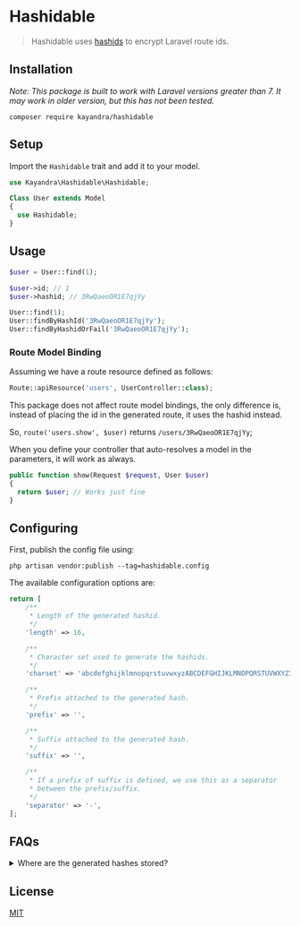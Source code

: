 # Hashidable

> Hashidable uses [hashids](https://hashids.org/) to encrypt Laravel route ids.

## Installation

*Note: This package is built to work with Laravel versions greater than 7. It may work in older version, but this has not been tested.*

```
composer require kayandra/hashidable
```

## Setup

Import the `Hashidable` trait and add it to your model.

```php
use Kayandra\Hashidable\Hashidable;

Class User extends Model
{
  use Hashidable;
}
```

## Usage

```php
$user = User::find(1);

$user->id; // 1
$user->hashid; // 3RwQaeoOR1E7qjYy

User::find(1);
User::findByHashId('3RwQaeoOR1E7qjYy');
User::findByHashidOrFail('3RwQaeoOR1E7qjYy');
```

### Route Model Binding

Assuming we have a route resource defined as follows:

```php
Route::apiResource('users', UserController::class);
```

This package does not affect route model bindings, the only difference is, instead of placing the id in the generated route, it uses the hashid instead.

So, `route('users.show', $user)` returns `/users/3RwQaeoOR1E7qjYy`;

When you define your controller that auto-resolves a model in the parameters, it will work as always.

```php
public function show(Request $request, User $user)
{
  return $user; // Works just fine
}
```

## Configuring

First, publish the config file using:

```
php artisan vendor:publish --tag=hashidable.config
```

The available configuration options are:

```php
return [
    /**
     * Length of the generated hashid.
     */
    'length' => 16,

    /**
     * Character set used to generate the hashids.
     */
    'charset' => 'abcdefghijklmnopqrstuvwxyzABCDEFGHIJKLMNOPQRSTUVWXYZ1234567890',

    /**
     * Prefix attached to the generated hash.
     */
    'prefix' => '',

    /**
     * Suffix attached to the generated hash.
     */
    'suffix' => '',

    /**
     * If a prefix of suffix is defined, we use this as a separator
     * between the prefix/suffix.
     */
    'separator' => '-',
];
```

## FAQs

<details>
  <summary>Where are the generated hashes stored?</summary>

  Hashidable does not touch the database to store any sort of metadata. What it does instead is use an internal encoder/decoder to dynamically calculate the hashes.
</details>

## License

[MIT](/LICENSE.md)
